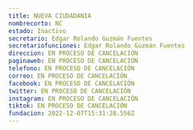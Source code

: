 ```yaml
---
title: NUEVA CIUDADANIA
nombrecorto: NC
estado: Inactivo
secretario: Edgar Rolando Guzmán Fuentes
secretariofunciones: Edgar Rolando Guzmán Fuentes
direccion: EN PROCESO DE CANCELACIÓN
paginaweb: EN PROCESO DE CANCELACIÓN
telefono: EN PROCESO DE CANCELACIÓN
correo: EN PROCESO DE CANCELACIÓN
facebook: EN PROCESO DE CANCELACIÓN
twitter: EN PROCESO DE CANCELACIÓN
instagram: EN PROCESO DE CANCELACIÓN
tiktok: EN PROCESO DE CANCELACIÓN
fundacion: 2022-12-07T15:31:28.556Z
---
```

